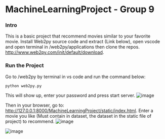 # MachineLearningProject - Group 9
### Intro
This is a basic project that recommend movies similar to your favorite movie.
Install Web2py source code and extract (Link below), open vscode and open terminal in /web2py/applications then clone the repos.
http://www.web2py.com/init/default/download.

### Run the Project
Go to /web2py by terminal in vs code and run the command below:
```
python web2py.py
```
This will show up, enter your password and press start server.
![image](https://user-images.githubusercontent.com/72614237/168826862-706dc1ed-528c-45a5-b42f-d754bb9263eb.png)



Then in your browser, go to: http://127.0.0.1:8000/MachineLearningProject/static/index.html. Enter a movie you like (Must contain in dataset, the dataset in the static file of project) to recommend.
![image](https://user-images.githubusercontent.com/72614237/169110775-a62c82fb-1482-4fbf-b0b3-43397ed588ac.png)



![image](https://user-images.githubusercontent.com/72614237/169541776-9b98c7cf-4985-474d-8119-da1db5c16b9d.png)




